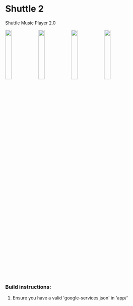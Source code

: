 # Shuttle 2

Shuttle Music Player 2.0

<p float="left">
  <img src="assets/Designs/Martin%20Kornelyuk/Shuttle%20Music%20Player%20v4%20Refresh%20Home%20WIP5.png" width="20%"/>
  <img src="assets/Designs/Martin%20Kornelyuk/Shuttle%20Music%20Player%20v4%20Refresh%20History%20WIP7.png" width="20%"/>
  <img src="assets/Designs/Martin%20Kornelyuk/Shuttle%20Music%20Player%20v5%20Refresh%20Folders%20WIP1.png" width="20%"/>
  <img src="assets/Designs/Martin%20Kornelyuk/Shuttle%20Music%20Player%20v4%20Refresh%20Now%20Playing%20WIP9.png" width="20%"/>
</p>

### Build instructions:

1. Ensure you have a valid 'google-services.json' in 'app/'